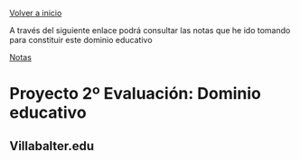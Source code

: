 [Volver a inicio](../index.md)

A través del siguiente enlace podrá consultar las notas que he ido tomando para constituir este dominio educativo

[Notas](notas.md)

# Proyecto 2º Evaluación: Dominio educativo

## Villabalter.edu

